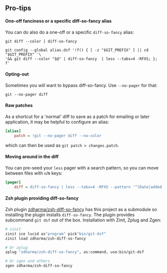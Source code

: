## Pro-tips

#### One-off fanciness or a specific diff-so-fancy alias

You can do also do a one-off or a specific `diff-so-fancy` alias:
```shell
git diff --color | diff-so-fancy

git config --global alias.dsf '!f() { [ -z "$GIT_PREFIX" ] || cd "$GIT_PREFIX" '\
'&& git diff --color "$@" | diff-so-fancy  | less --tabs=4 -RFXS; }; f'
```

#### Opting-out

Sometimes you will want to bypass diff-so-fancy. Use `--no-pager` for that:

```shell
git --no-pager diff
```

#### Raw patches

As a shortcut for a 'normal' diff to save as a patch for emailing or later
application, it may be helpful to configure an alias:
```ini
[alias]
    patch = !git --no-pager diff --no-color
```
which can then be used as `git patch > changes.patch`.

#### Moving around in the diff

You can pre-seed your `less` pager with a search pattern, so you can move
between files with `n`/`N` keys:
```ini
[pager]
    diff = diff-so-fancy | less --tabs=4 -RFXS --pattern '^(Date|added|deleted|modified): '
```

#### Zsh plugin providing diff-so-fancy

Zsh plugin [zdharma/zsh-diff-so-fancy](https://github.com/zdharma/zsh-diff-so-fancy) has this
project as a submodule so installing the plugin installs `diff-so-fancy`. The plugin provides
subcommand `git dsf` out of the box. Installation with Zinit, Zplug and Zgen:

```zsh
# zinit
zinit ice lucid as"program" pick"bin/git-dsf"
zinit load zdharma/zsh-diff-so-fancy

# Or zplug
zplug "zdharma/zsh-diff-so-fancy", as:command, use:bin/git-dsf

# Or zgen and others
zgen zdharma/zsh-diff-so-fancy
```

